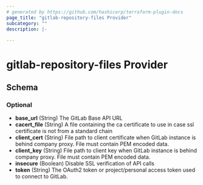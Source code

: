 ```yaml
---
# generated by https://github.com/hashicorp/terraform-plugin-docs
page_title: "gitlab-repository-files Provider"
subcategory: ""
description: |-
  
---
```


# gitlab-repository-files Provider





<!-- schema generated by tfplugindocs -->
## Schema

### Optional

- **base_url** (String) The GitLab Base API URL
- **cacert_file** (String) A file containing the ca certificate to use in case ssl certificate is not from a standard chain
- **client_cert** (String) File path to client certificate when GitLab instance is behind company proxy. File  must contain PEM encoded data.
- **client_key** (String) File path to client key when GitLab instance is behind company proxy. File must contain PEM encoded data.
- **insecure** (Boolean) Disable SSL verification of API calls
- **token** (String) The OAuth2 token or project/personal access token used to connect to GitLab.
